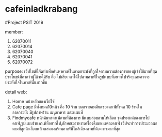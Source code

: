 # cafeinladkrabang
#Project PSIT 2019

member:
1. 62070011
2. 62070014
3. 62070040
4. 62070041
5. 62070072

purpose:
 เว็ปไซต์นี้จัดทำเพื่อค้นหาคาเฟ่ในลาดกระบังที่ถูกใจตามความต้องการของผู้เข้าใช้มากที่สุด ประโยชน์ที่คาดว่าผู้ใช้จะได้รับ คือ ไม่เสียเวลาได้ไปตามคาเฟ่ในรูปเเบบที่อยากไปจริงๆเเละอาจจะประทับใจในคาเฟ่นั้นมากขึ้น
 
detail web:
1. Home หน้าหลักของเว็ปไซ์
2. Cafe page มีทั้งหมด10หน้า คือ 10 ร้าน 
  บอกรายละเอียดของคาเฟ่ทั้งหด 10 ร้านในลาดกระบัง
  มีรูปภาพร้าน เมนูอาหาร เเละเเผนที่
3. Findmycafe หน้าค้นหาคาเฟ่ตามที่ต้องการ 
  มีเเบบสอบถามให้เลือก จุดประสงค์ของการไปคาเฟ่,รูปเเบบร้านคาเฟ่ที่อยากไป,ลักษณะอาหารเครื่่องดื่มของเเต่ละคาเฟ่
  เว็ปจะทำการประมวลผลตามที่ลูกค้าเลือกเเล้วเเสดงผลร้านคาเฟ่ที่ใกล้เคียงตามที่ต้องการมากที่สุด

 
